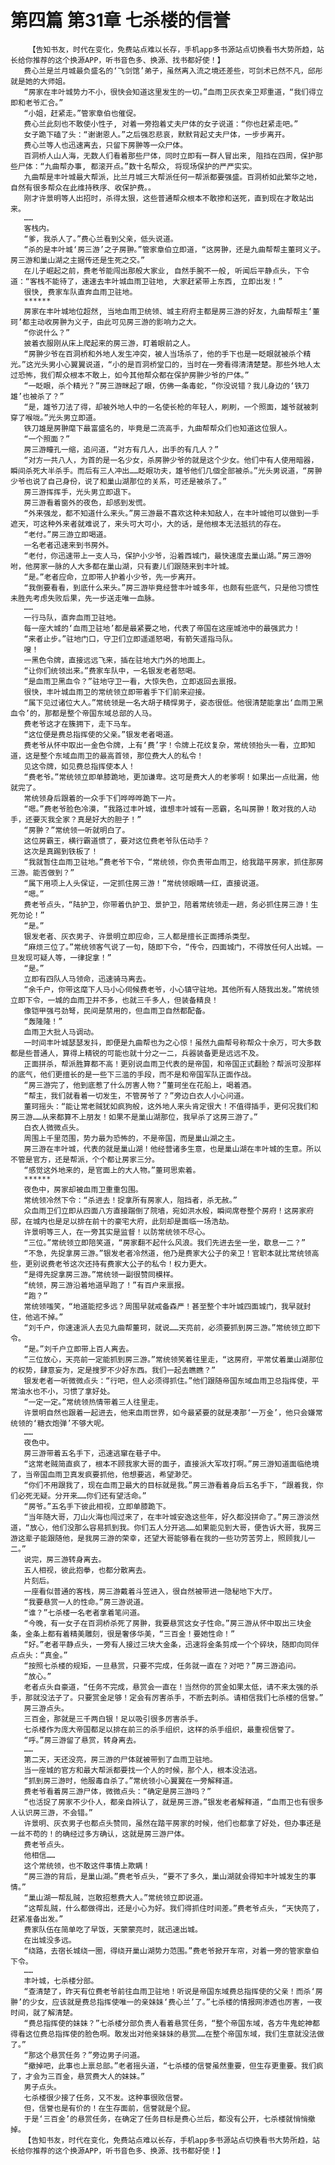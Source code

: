 # 第四篇 第31章 七杀楼的信誉
        【告知书友，时代在变化，免费站点难以长存，手机app多书源站点切换看书大势所趋，站长给你推荐的这个换源APP，听书音色多、换源、找书都好使！】
       费心兰是兰月城最负盛名的‘飞剑馆’弟子，虽然离入流之境还差些，可剑术已然不凡，邱彤就是她的大师姐。
       “房家在丰叶城势力不小，很快会知道这里发生的一切。”血雨卫灰衣亲卫郑重道，“我们得立即和老爷汇合。”
       “小姐，赶紧走。”管家章伯也催促。
       费心兰此刻也不敢使小性子, 对着一旁抱着丈夫尸体的女子说道：“你也赶紧走吧。”
       女子跪下磕了头：“谢谢恩人。”之后强忍悲哀，默默背起丈夫尸体，一步步离开。
       费心兰等人也迅速离去，只留下房翀等一众尸体。
       百洞桥人山人海，无数人们看着那些尸体，同时立即有一群人冒出来, 阻挡在四周，保护那些尸体：“九曲帮办事, 都滚开点。”数十名帮众, 将现场保护的严严实实。
       九曲帮是丰叶城最大帮派，比兰月城三大帮派任何一帮派都要强盛。百洞桥如此繁华之地，自然有很多帮众在此维持秩序、收保护费。。
       刚才许景明等人出招时，杀得太狠，这些普通帮众根本不敢掺和送死，直到现在才敢站出来。
       ……
       客栈内。
       “爹，我杀人了。”费心兰看到父亲，低头说道。
       “杀的是丰叶城‘房三游’之子房翀。”管家章伯立即道，“这房翀，还是九曲帮帮主董珂义子。房三游和巢山湖之主据传还是生死之交。”
       在儿子崛起之前，费老爷能闯出那般大家业, 自然手腕不一般, 听闻后平静点头，下令道：“客栈不能待了，速速去丰叶城血雨卫驻地, 大家赶紧带上东西, 立即出发！”
       很快, 费家车队直奔血雨卫驻地。
       ******
       房家在丰叶城地位超然, 当地血雨卫统领、城主府府主都是房三游的好友，九曲帮帮主‘董珂’都主动收房翀为义子，由此可见房三游的影响力之大。
       “你说什么？”
       披着衣服刚从床上爬起来的房三游，盯着眼前之人。
       “房翀少爷在百洞桥和外地人发生冲突，被人当场杀了，他的手下也是一眨眼就被杀个精光。”这光头男小心翼翼说道，“小的是百洞桥堂口的，当时在一旁看得清清楚楚。那些外地人太过恐怖，我们帮众根本不敢上，如今其他帮众都在保护房翀少爷的尸体。”
       “一眨眼，杀个精光？”房三游眯起了眼，仿佛一条毒蛇，“你没说错？我儿身边的‘铁刀雄’也被杀了？”
       “是，雄爷刀法了得，却被外地人中的一名使长枪的年轻人，刷刷，一个照面，雄爷就被刺穿了喉咙。”光头男立即道。
       铁刀雄是房翀麾下最富盛名的，毕竟是二流高手，九曲帮帮众们也知道这位狠人。
       “一个照面？”
       房三游瞳孔一缩，追问道，“对方有几人，出手的有几人？”
       “对方一共八人，为首的是一名少女，杀房翀少爷的就是这个少女。他们中有人使用暗器，瞬间杀死大半杀手。而后有三人冲出……眨眼功夫，雄爷他们几個全部被杀。”光头男说道，“房翀少爷也说了自己身份，说了和巢山湖那位的关系，可还是被杀了。”
       房三游挥挥手，光头男立即退下。
       房三游看着窗外的夜色，却感到发慌。
       “外来强龙，都不知道什么来头。”房三游最不喜欢这种未知敌人，在丰叶城他可以做到一手遮天，可这种外来者就难说了，来头可大可小，大的话，是他根本无法抵抗的存在。
       “老付。”房三游立即喝道。
       一名老者迅速来到书房外。
       “老付，你迅速带上一支人马，保护小少爷，沿着西城门，最快速度去巢山湖。”房三游吩咐，他房家一脉的人大多都在巢山湖，只有妻儿们跟随来到丰叶城。
       “是。”老者应命，立即带人护着小少爷，先一步离开。
       “我倒要看看，到底什么来头。”房三游毕竟经营丰叶城多年，也颇有些底气，只是他习惯性未胜先考虑失败后果，先一步送走唯一血脉。
       ……
       一行马队，直奔血雨卫驻地。
       每一座大城的‘血雨卫驻地’都是最紧要之地，代表了帝国在这座城池中的最强武力！
       “来者止步。”驻地门口，守卫们立即遥遥怒喝，有箭矢遥指马队。
       嗖！
       一黑色令牌，直接远远飞来，插在驻地大门外的地面上。
       “让你们统领出来。”费家车队中，一名银发老者怒喝。
       “是血雨卫黑血令？”驻地守卫一看，大惊失色，立即返回去禀报。
       很快，丰叶城血雨卫的常统领立即带着手下们前来迎接。
       “属下见过诸位大人。”常统领是一名大胡子精悍男子，姿态很低。他很清楚能拿出‘血雨卫黑血令’的，那都是整个帝国东域总部的人马。
       费老爷这才在簇拥下，走下马车。
       “这位便是费总指挥使的父亲。”银发老者喝道。
       费老爷从怀中取出一金色令牌，上有‘费’字！令牌上花纹复杂，常统领抬头一看，立即知道，这是整个东域血雨卫的最高首领，那位费大人的私令！
       见这令牌，如见费总指挥使本人！
       “费老爷。”常统领立即单膝跪地，更加谦卑。这可是费大人的老爹啊！如果出一点纰漏，他就完了。
       常统领身后跟着的一众手下们哗哗哗跪下一片。
       “嗯。”费老爷脸色冷漠，“我路过丰叶城，谁想丰叶城有一恶霸，名叫房翀！敢对我的人动手，还要灭我全家？真是好大的胆子！”
       “房翀？”常统领一听就明白了。
       这位房霸王，横行霸道惯了，要对这位费老爷队伍动手？
       这次是真踢到铁板了！
       “我就暂住血雨卫驻地。”费老爷下令，“常统领，你负责带血雨卫，给我踏平房家，抓住那房三游。能否做到？”
       “属下用项上人头保证，一定抓住房三游！”常统领眼睛一红，直接说道。
       “嗯。”
       费老爷点头，“陆护卫，你带着仇护卫、景护卫，陪着常统领走一趟，务必抓住房三游！生死勿论！”
       “是。”
       银发老者、灰衣男子、许景明立即应命，三人都是擅长正面搏杀类型。
       “麻烦三位了。”常统领客气说了一句，随即下令，“传令，四面城门，不得放任何人出城。一旦发现可疑人等，一律捉拿！”
       “是。”
       立即有四队人马领命，迅速骑马离去。
       “余千户，你带这麾下人马小心伺候费老爷，小心镇守驻地。其他所有人随我出发。”常统领立即下令，一城的血雨卫并不多，也就三千多人，但装备精良！
       像铠甲强弓劲弩，民间是禁用的，但血雨卫自然都配备。
       “轰隆隆！”
       血雨卫大批人马调动。
       一时间丰叶城瑟瑟发抖，即便是九曲帮也为之心惊！虽然九曲帮号称帮众十余万，可大多数都是些普通人，算得上精锐的可能也就十分之一二，兵器装备更是远远不及。
       正面拼杀，帮派胜算都不高！更别说血雨卫代表的是帝国，和帝国正式翻脸？帮派可没那样的底气，他们更擅长的是一些下三滥的手段，而不是和帝国军队正面作战。
       “房三游完了，他到底惹了什么厉害人物？”董珂坐在花船上，喝着酒。
       “帮主，我们就看着一切发生，不管房爷了？”旁边白衣人小心问道。
       董珂摇头：“能让常老贼犹如疯狗般，这外地人来头肯定很大！不值得插手，更何况我们和房三游……从来都算不上朋友！如果不是巢山湖那位，我早杀了这房三游了。”
       白衣人微微点头。
       周围上千里范围，势力最为恐怖的，不是帝国，而是巢山湖之主。
       房三游在丰叶城，代表的就是巢山湖！他经营诸多生意，也是巢山湖在丰叶城的生意。所以不管是官方，还是帮派，个个都让房家三分。
       “感觉这外地来的，是官面上的大人物。”董珂思索着。
       ******
       夜色中，房家却被血雨卫重重包围。
       常统领冷然下令：“杀进去！捉拿所有房家人，阻挡者，杀无赦。”
       众血雨卫们立即从四面八方直接踹倒了院墙，宛如洪水般，瞬间席卷整个房府！这房家府邸，在城内也是足以排在前十的豪宅大府，此刻却是面临一场浩劫。
       许景明等三人，在一旁其实是监督！以防常统领不尽心。
       “三位。”常统领立即陪笑道，“房家翻不起什么风浪。我们先进去坐一坐，歇息一二？”
       “不急，先捉拿房三游。”银发老者冷然道，他乃是费家大公子的亲卫！官职本就比常统领高些，更别说费老爷这次还持有费家大公子的私令！权力更大。
       “是得先捉拿房三游。”常统领一副很赞同模样。
       “统领，房三游沿着地道早跑了！”有百户来禀报。
       “跑？”
       常统领嗤笑，“地道能挖多远？周围早就戒备森严！甚至整个丰叶城四面城门，我早就封住，他逃不掉。”
       “刘千户，你速速派人去见九曲帮董珂，就说……天亮前，必须要抓到房三游。”常统领立即下令。
       “是。”刘千户立即带上百人离去。
       “三位放心，天亮前一定能抓到房三游。”常统领笑着往里走，“这房府，平常仗着巢山湖那位的权势，肆意妄为，定是搜罗不少好东西。我们一起去瞧瞧？”
       银发老者一听微微点头：“行吧，但人必须得抓住。”他们跟随帝国东域血雨卫总指挥使，平常油水也不小，习惯了拿好处。
       “一定一定。”常统领热情带着三人往里走。
       许景明自然也跟着一起进去，他来血雨世界，如今最紧要的就是凑那‘一万金’，他只会嫌常统领的‘糖衣炮弹’不够大呢。
       ……
       夜色中。
       房三游带着五名手下，迅速逃窜在巷子中。
       “这常老贼简直疯了，根本不顾我家大哥的面子，直接派大军攻打啊。”房三游知道面临绝境了，当帝国血雨卫真发疯要抓他，他想要逃，希望渺茫。
       “你们不用跟我了，现在血雨卫最大的目标就是我。”房三游看着身后五名手下，“跟着我，你们必死无疑。分开来……你们还有望活命。”
       “房爷。”五名手下彼此相视，立即单膝跪下。
       “当年随大哥，刀山火海也闯过来了，在丰叶城安逸这些年，好久都没拼命了。”房三游淡然道，“放心，他们没那么容易抓到我。你们五人分开逃……如果能见到大哥，便告诉大哥，我房三游这辈子能跟随他，是我房三游的荣幸，还望大哥能够看在我的一些功劳苦劳上，照顾我儿一二。”
       说完，房三游转身离去。
       五人相视，彼此抱拳，也都分散离去。
       片刻后。
       一座看似普通的客栈，房三游戴着斗笠进入，很自然被带进一隐秘地下大厅。
       “我要悬赏一人的性命。”房三游说道。
       “谁？”七杀楼一名老者拿着笔问道。
       “今晚，有一女子在百洞桥杀死了房翀，我要悬赏这女子性命。”房三游从怀中取出三块金条，金条上都有着精美雕刻，很是奢侈华美，“三百金！要她性命！”
       “好。”老者平静点头，一旁有人接过三块大金条，迅速将金条剪成一个个碎块，随即向同伴点点头：“真金。”
       “按照七杀楼的规矩，一旦悬赏，只要不完成，任务就一直在？对吧？”房三游追问。
       “放心。”
       老者点头自豪道，“任务不完成，悬赏会一直在！当然你的赏金如果太低，请不来太强的杀手，那就没法子了。只要赏金足够！定会有厉害杀手，不断去刺杀。请相信我们七杀楼的信誉。”
       房三游点头。
       三百金，那就是三千两白银！足以吸引很多厉害杀手。
       七杀楼作为庞大帝国都足以排在前三的杀手组织，这样的杀手组织，最重视信誉了。
       “呼。”房三游留了悬赏，转身离去。
       ……
       第二天，天还没亮，房三游的尸体就被带到了血雨卫驻地。
       当一座城的官方和最大帮派都要找一个人的时候，那个人，根本没法逃。
       “抓到房三游时，他服毒自杀了。”常统领小心翼翼在一旁解释道。
       费老爷看着房三游尸体，微微点头：“确定是房三游吗？”
       “也活捉了房家不少仆人，都亲自辨认了，就是房三游。”银发老者解释道，“血雨卫也有很多人认识房三游，不会错。”
       许景明、灰衣男子也都点头赞同，虽然在踏平房家的时候，他们也都拿了好处，但办事还是一丝不苟的！的确经过多方确认，这就是房三游尸体。
       费老爷点头。
       他相信……
       这个常统领，也不敢这件事情上欺瞒！
       “房三游的背后，是巢山湖。”费老爷点头，“要不了多久，巢山湖就会得知丰叶城发生的事情。”
       “巢山湖一帮乱贼，岂敢招惹费大人。”常统领立即说道。
       “这帮乱贼，什么都做得出，还是小心为好。我们得抓住时间差。”费老爷点头，“天快亮了，赶紧准备出发。”
       费家队伍在简单吃了早饭，天蒙蒙亮时，就迅速出城。
       在出城没多远。
       “绕路，去宿长城绕一圈，得绕开巢山湖势力范围。”费老爷掀开车帘，对着一旁的管家章伯下令。
       ……
       丰叶城，七杀楼分部。
       “查清楚了，昨天有位费老爷前往血雨卫驻地！听说是帝国东域费总指挥使的父亲！而杀‘房翀’的少女，应该就是费总指挥使唯一的亲妹妹‘费心兰’了。”七杀楼的情报网渗透也厉害，一夜时间，就了解清楚。
       “费总指挥使的妹妹？”七杀楼分部负责人看着悬赏任务，“整个帝国东域，各方牛鬼蛇神都得看这位费总指挥使的脸色啊。敢发出对他亲妹妹的悬赏……在整个帝国东域，我们生意就没法做了。”
       “那这个悬赏任务？”旁边男子问道。
       “撤掉吧，此事也上禀总部。”老者摇头道，“七杀楼的信誉虽然重要，但生存更重要。我们疯了，才会为三百金，悬赏费大人的妹妹。”
       男子点头。
       七杀楼很少接了任务，又不发。这种事很败信誉。
       但，信誉也是有价的！在生存面前，信誉就是个屁。
       于是‘三百金’的悬赏任务，在确定了任务目标是费心兰后，都没有公开，七杀楼就悄悄撤掉。
       【告知书友，时代在变化，免费站点难以长存，手机app多书源站点切换看书大势所趋，站长给你推荐的这个换源APP，听书音色多、换源、找书都好使！】